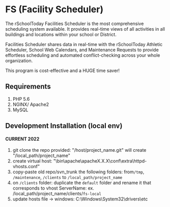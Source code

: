# FS (Facility Scheduler)

The rSchoolToday Facilities Scheduler is the most comprehensive scheduling system available. It provides real-time views of all activities in all buildings and locations within your school or District.

Facilities Scheduler shares data in real-time with the rSchoolToday Athletic Scheduler, School Web Calendars, and Maintenance Requests to provide effortless scheduling and automated conflict-checking across your whole organization.

This program is cost-effective and a HUGE time saver!

## Requirements

1. PHP 5.6
2. NGINX/ Apache2
3. MySQL

## Development Installation (local env)
#### CURRENT 2022
1. git clone the repo provided: "/host/project_name.git" will create "/local_path/project_name"
2. create virtual host: "\bin\apache\apacheX.X.X\conf\extra\httpd-vhosts.conf"
3. copy-paste old repo/svn_trunk the following folders: from`/tmp`, `/maintenance`, `/clients` to `/local_path/project_name`
4. on `/clients` folder: duplicate the `default` folder and rename it that corresponds to vhost ServerName: ex. /local_path/project_name/clients/`fs-local`
5. update hosts file -> windows: C:\Windows\System32\drivers\etc

